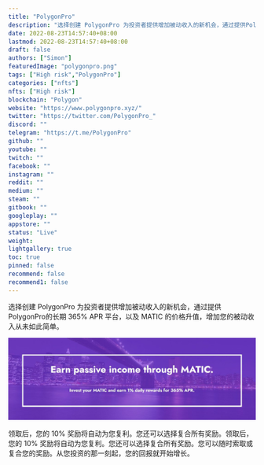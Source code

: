 ```yaml
---
title: "PolygonPro"
description: "选择创建 PolygonPro 为投资者提供增加被动收入的新机会，通过提供PolygonPro的长期 365% APR 平台，以及 MATIC 的价格升值，增加您的被动收入从未如此简单。"
date: 2022-08-23T14:57:40+08:00
lastmod: 2022-08-23T14:57:40+08:00
draft: false
authors: ["Simon"]
featuredImage: "polygonpro.png"
tags: ["High risk","PolygonPro"]
categories: ["nfts"]
nfts: ["High risk"]
blockchain: "Polygon"
website: "https://www.polygonpro.xyz/"
twitter: "https://twitter.com/PolygonPro_"
discord: ""
telegram: "https://t.me/PolygonPro"
github: ""
youtube: ""
twitch: ""
facebook: ""
instagram: ""
reddit: ""
medium: ""
steam: ""
gitbook: ""
googleplay: ""
appstore: ""
status: "Live"
weight: 
lightgallery: true
toc: true
pinned: false
recommend: false
recommend1: false
---
```

选择创建 PolygonPro 为投资者提供增加被动收入的新机会，通过提供PolygonPro的长期 365% APR 平台，以及 MATIC 的价格升值，增加您的被动收入从未如此简单。

![配图](1080258360.jpg)

领取后，您的 10% 奖励将自动为您复利。您还可以选择复合所有奖励。领取后，您的 10% 奖励将自动为您复利。您还可以选择复合所有奖励。您可以随时索取或复合您的奖励。从您投资的那一刻起，您的回报就开始增长。